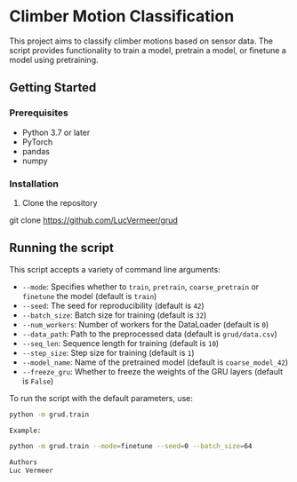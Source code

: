 # Climber Motion Classification

This project aims to classify climber motions based on sensor data. The script provides functionality to train a model, pretrain a model, or finetune a model using pretraining.

## Getting Started

### Prerequisites

- Python 3.7 or later
- PyTorch
- pandas
- numpy

### Installation

1. Clone the repository

git clone https://github.com/LucVermeer/grud


## Running the script

This script accepts a variety of command line arguments:

- `--mode`: Specifies whether to `train`, `pretrain`, `coarse_pretrain` or `finetune` the model (default is `train`)
- `--seed`: The seed for reproducibility (default is `42`)
- `--batch_size`: Batch size for training (default is `32`)
- `--num_workers`: Number of workers for the DataLoader (default is `0`)
- `--data_path`: Path to the preprocessed data (default is `grud/data.csv`)
- `--seq_len`: Sequence length for training (default is `10`)
- `--step_size`: Step size for training (default is `1`)
- `--model_name`: Name of the pretrained model (default is `coarse_model_42`)
- `--freeze_gru`: Whether to freeze the weights of the GRU layers (default is `False`)

To run the script with the default parameters, use:

```bash
python -m grud.train

Example:

python -m grud.train --mode=finetune --seed=0 --batch_size=64

Authors
Luc Vermeer
